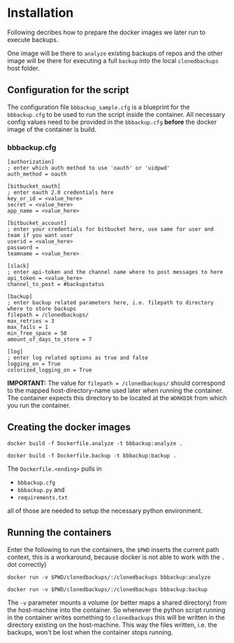# Installation

Following decribes how to prepare the docker images we later run to execute backups.  

One image will be there to `analyze` existing backups of repos and the other image will be there for executing a full `backup` into the local `clonedbackups` host folder.


## Configuration for the script

The configuration file `bbbackup_sample.cfg` is a blueprint for the `bbbackup.cfg` to be used to run the script inside the container. All necessary config values need to be provided in the `bbbackup.cfg` **before** the docker image of the container is build.

### bbbackup.cfg

```
[authorization]
; enter which auth method to use 'oauth' or 'uidpwd'
auth_method = oauth

[bitbucket_oauth]
; enter oauth 2.0 credentials here
key_or_id = <value_here>
secret = <value_here>
app_name = <value_here>

[bitbucket_account]
; enter your credentials for bitbucket here, use same for user and team if you want user
userid = <value_here>
password = 
teamname = <value_here>

[slack]
; enter api-token and the channel name where to post messages to here
api_token = <value_here>
channel_to_post = #backupstatus

[backup]
; enter backup related parameters here, i.e. filepath to directory where to store backups
filepath = /clonedbackups/
max_retries = 3
max_fails = 1
min_free_space = 50
amount_of_days_to_store = 7

[log]
; enter log related options as true and false
logging_on = True
colorized_logging_on = True
```

**IMPORTANT:** The value for `filepath = /clonedbackups/` should correspond to the mapped host-directory-name used later when running the container. The container expects this directory to be located at the `WORKDIR` from which you run the container.

## Creating the docker images
```docker build -f Dockerfile.analyze -t bbbackup:analyze .```  

```docker build -f Dockerfile.backup -t bbbackup:backup .```  

The `Dockerfile.<ending>` pulls in  

* `bbbackup.cfg`  
* `bbbackup.py` and  
* `requirements.txt`  

all of those are needed to setup the necessary python environment.

## Running the containers
Enter the following to run the containers, the `$PWD` inserts the current path context, this is a workaround, because docker is not able to work with the `.` dot correctly)  

```docker run -v $PWD/clonedbackups/:/clonedbackups bbbackup:analyze``` 

```docker run -v $PWD/clonedbackups/:/clonedbackups bbbackup:backup``` 

The `-v` parameter mounts a volume (or better maps a shared directory) from the host-machine into the container. So whenever the python script running in the container writes something to `clonedbackups` this will be written in the directory existing on the host-machine. This way the files written, i.e. the backups, won't be lost when the container stops running.